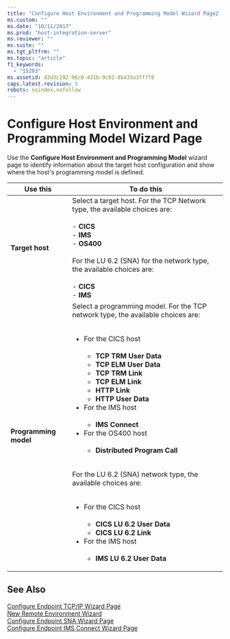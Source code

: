 ```yaml
---
title: "Configure Host Environment and Programming Model Wizard Page2 | Microsoft Docs"
ms.custom: ""
ms.date: "10/11/2017"
ms.prod: "host-integration-server"
ms.reviewer: ""
ms.suite: ""
ms.tgt_pltfrm: ""
ms.topic: "article"
f1_keywords: 
  - "15203"
ms.assetid: d3d3c192-96c8-431b-9c02-8b433a3ff7f8
caps.latest.revision: 3
robots: noindex,nofollow
---
```

# Configure Host Environment and Programming Model Wizard Page
Use the **Configure Host Environment and Programming Model** wizard page to identify information about the target host configuration and show where the host's programming model is defined.  
  
|Use this|To do this|  
|--------------|----------------|  
|**Target host**|Select a target host. For the TCP Network type, the available choices are:<br /><br /> -   **CICS**<br />-   **IMS**<br />-   **OS400**<br /><br /> For the LU 6.2 (SNA) for the network type, the available choices are:<br /><br /> -   **CICS**<br />-   **IMS**|  
|**Programming model**|Select a programming model. For the TCP network type, the available choices are:<br /><br /> <ul><li>For the CICS host<br /><br /> <ul><li>**TCP TRM User Data**</li><li>**TCP ELM User Data**</li><li>**TCP TRM Link**</li><li>**TCP ELM Link**</li><li>**HTTP Link**</li><li>**HTTP User Data**</li></ul></li><li>For the IMS host<br /><br /> <ul><li>**IMS Connect**</li></ul></li><li>For the OS400 host<br /><br /> <ul><li>**Distributed Program Call**</li></ul></li></ul><br /> For the LU 6.2 (SNA) network type, the available choices are:<br /><br /> <ul><li>For the CICS host<br /><br /> <ul><li>**CICS LU 6.2 User Data**</li><li>**CICS LU 6.2 Link**</li></ul></li><li>For the IMS host<br /><br /> <ul><li>**IMS LU 6.2 User Data**</li></ul></li></ul>|  
  
## See Also  
 [Configure Endpoint TCP/IP Wizard Page](../core/configure-endpoint-tcp-ip-wizard-page.md)   
 [New Remote Environment Wizard](../core/new-remote-environment-wizard.md)   
 [Configure Endpoint SNA Wizard Page](../core/configure-endpoint-sna-wizard-page.md)   
 [Configure Endpoint IMS Connect Wizard Page](../core/configure-endpoint-ims-connect-wizard-page.md)